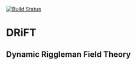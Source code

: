 [![Build Status](https://travis-ci.org/benlindsay/DRiFT.svg?branch=master)](https://travis-ci.org/benlindsay/DRiFT)
# DRiFT

## **D**ynamic **Ri**ggleman **F**ield **T**heory
